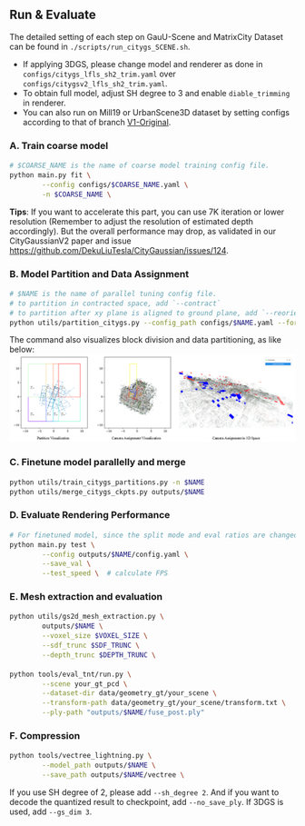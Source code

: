 ## Run & Evaluate
The detailed setting of each step on GauU-Scene and MatrixCity Dataset can be found in `./scripts/run_citygs_SCENE.sh`. 
- If applying 3DGS, please change model and renderer as done in `configs/citygs_lfls_sh2_trim.yaml` over `configs/citygsv2_lfls_sh2_trim.yaml`.
- To obtain full model, adjust SH degree to 3 and enable `diable_trimming` in renderer.
- You can also run on Mill19 or UrbanScene3D dataset by setting configs according to that of branch [V1-Original](https://github.com/DekuLiuTesla/CityGaussian/tree/V1-original).

### A. Train coarse model
```bash
# $COARSE_NAME is the name of coarse model training config file.
python main.py fit \
        --config configs/$COARSE_NAME.yaml \
        -n $COARSE_NAME \
```
**Tips**: If you want to accelerate this part, you can use 7K iteration or lower resolution (Remember to adjust the resolution of estimated depth accordingly). But the overall performance may drop, as validated in our CityGaussianV2 paper and issue https://github.com/DekuLiuTesla/CityGaussian/issues/124.

### B. Model Partition and Data Assignment
```bash
# $NAME is the name of parallel tuning config file.
# to partition in contracted space, add `--contract`
# to partition after xy plane is aligned to ground plane, add `--reorient`
python utils/partition_citygs.py --config_path configs/$NAME.yaml --force
```
The command also visualizes block division and data partitioning, as like below:
![partition](../assets/analysis.png)

### C. Finetune model parallelly and merge
```bash
python utils/train_citygs_partitions.py -n $NAME
python utils/merge_citygs_ckpts.py outputs/$NAME
```

### D. Evaluate Rendering Performance
```bash
# For finetuned model, since the split mode and eval ratios are changed for per-block tuning, the parameters have to be reappointed. Please see the script for details.
python main.py test \
        --config outputs/$NAME/config.yaml \
        --save_val \
        --test_speed \  # calculate FPS
```

### E. Mesh extraction and evaluation
```bash
python utils/gs2d_mesh_extraction.py \
        outputs/$NAME \
        --voxel_size $VOXEL_SIZE \
        --sdf_trunc $SDF_TRUNC \
        --depth_trunc $DEPTH_TRUNC \

python tools/eval_tnt/run.py \
        --scene your_gt_pcd \
        --dataset-dir data/geometry_gt/your_scene \
        --transform-path data/geometry_gt/your_scene/transform.txt \
        --ply-path "outputs/$NAME/fuse_post.ply"
```

### F. Compression
```bash
python tools/vectree_lightning.py \
        --model_path outputs/$NAME \
        --save_path outputs/$NAME/vectree \
```
If you use SH degree of 2, please add `--sh_degree 2`. And if you want to decode the quantized result to checkpoint, add `--no_save_ply`. If 3DGS is used, add `--gs_dim 3`.
